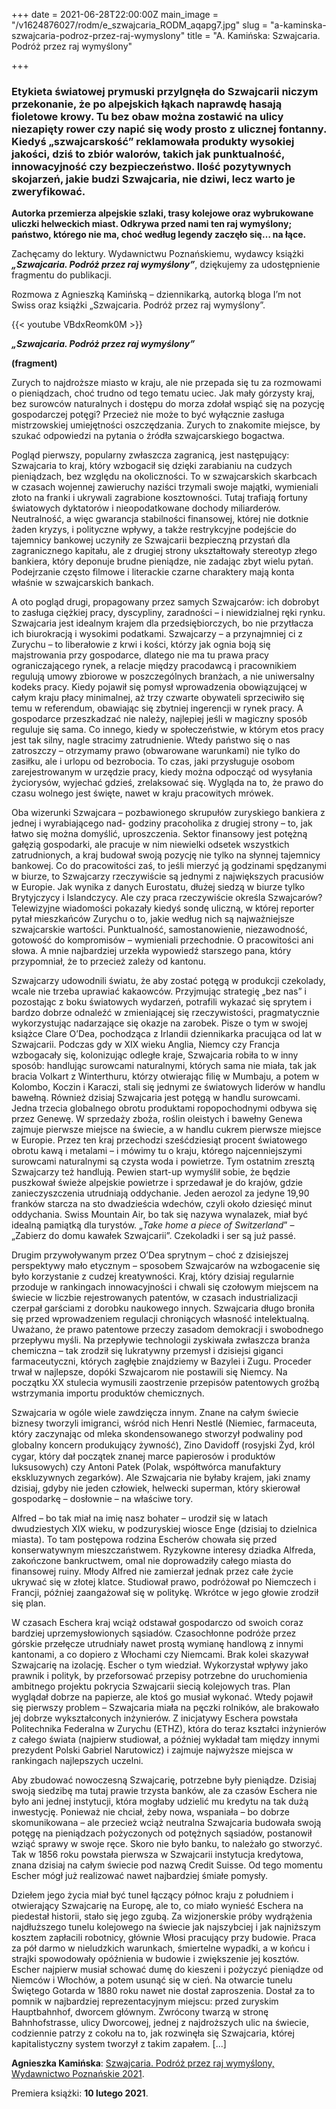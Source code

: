 +++
date = 2021-06-28T22:00:00Z
main_image = "/v1624876027/rodm/e_szwajcaria_RODM_aqapg7.jpg"
slug = "a-kaminska-szwajcaria-podroz-przez-raj-wymyslony"
title = "A. Kamińska: Szwajcaria. Podróż przez raj wymyślony"

+++
### **Etykieta światowej prymuski przylgnęła do Szwajcarii niczym przekonanie, że po alpejskich łąkach naprawdę hasają fioletowe krowy. Tu bez obaw można zostawić na ulicy niezapięty rower czy napić się wody prosto z ulicznej fontanny. Kiedyś „szwajcarskość” reklamowała produkty wysokiej jakości, dziś to zbiór walorów, takich jak punktualność, innowacyjność czy bezpieczeństwo. Ilość pozytywnych skojarzeń, jakie budzi Szwajcaria, nie dziwi, lecz warto je zweryfikować.**

**Autorka przemierza alpejskie szlaki, trasy kolejowe oraz wybrukowane uliczki helweckich miast. Odkrywa przed nami ten raj wymyślony; państwo, którego nie ma, choć według legendy zaczęło się… na łące.**

Zachęcamy do lektury. Wydawnictwu Poznańskiemu, wydawcy książki **_„Szwajcaria. Podróż przez raj wymyślony”_**, dziękujemy za udostępnienie fragmentu do publikacji.

Rozmowa z Agnieszką Kamińską – dziennikarką, autorką bloga I’m not Swiss oraz książki „Szwajcaria. Podróż przez raj wymyślony”. 

{{< youtube VBdxReomk0M >}}

**_„Szwajcaria. Podróż przez raj wymyślony”_**

**(fragment)**

Zurych to najdroższe miasto w kraju, ale nie przepada się tu za rozmowami o pieniądzach, choć trudno od tego tematu uciec. Jak mały górzysty kraj, bez surowców naturalnych i dostępu do morza zdołał wspiąć się na pozycję gospodarczej potęgi? Przecież nie może to być wyłącznie zasługa mistrzowskiej umiejętności oszczędzania. Zurych to znakomite miejsce, by szukać odpowiedzi na pytania o źródła szwajcarskiego bogactwa.

Pogląd pierwszy, popularny zwłaszcza zagranicą, jest następujący: Szwajcaria to kraj, który wzbogacił się dzięki zarabianiu na cudzych pieniądzach, bez względu na okoliczności. To w szwajcarskich skarbcach w czasach wojennej zawieruchy naziści trzymali swoje majątki, wymieniali złoto na franki i ukrywali zagrabione kosztowności. Tutaj trafiają fortuny światowych dyktatorów i nieopodatkowane dochody miliarderów. Neutralność, a więc gwarancja stabilności finansowej, której nie dotknie żaden kryzys, i polityczne wpływy, a także restrykcyjne podejście do tajemnicy bankowej uczyniły ze Szwajcarii bezpieczną przystań dla zagranicznego kapitału, ale z drugiej strony ukształtowały stereotyp złego bankiera, który deponuje brudne pieniądze, nie zadając zbyt wielu pytań. Podejrzanie często filmowe i literackie czarne charaktery mają konta właśnie w szwajcarskich bankach.

A oto pogląd drugi, propagowany przez samych Szwajcarów: ich dobrobyt to zasługa ciężkiej pracy, dyscypliny, zaradności – i niewidzialnej ręki rynku. Szwajcaria jest idealnym krajem dla przedsiębiorczych, bo nie przytłacza ich biurokracją i wysokimi podatkami. Szwajcarzy – a przynajmniej ci z Zurychu – to liberałowie z krwi i kości, którzy jak ognia boją się majstrowania przy gospodarce, dlatego nie ma tu prawa pracy ograniczającego rynek, a relacje między pracodawcą i pracownikiem regulują umowy zbiorowe w poszczególnych branżach, a nie uniwersalny kodeks pracy. Kiedy pojawił się pomysł wprowadzenia obowiązującej w całym kraju płacy minimalnej, aż trzy czwarte obywateli sprzeciwiło się temu w referendum, obawiając się zbytniej ingerencji w rynek pracy. A gospodarce przeszkadzać nie należy, najlepiej jeśli w magiczny sposób reguluje się sama. Co innego, kiedy w społeczeństwie, w którym etos pracy jest tak silny, nagle stracimy zatrudnienie. Wtedy państwo się o nas zatroszczy – otrzymamy prawo (obwarowane warunkami) nie tylko do zasiłku, ale i urlopu od bezrobocia. To czas, jaki przysługuje osobom zarejestrowanym w urzędzie pracy, kiedy można odpocząć od wysyłania życiorysów, wyjechać gdzieś, zrelaksować się. Wygląda na to, że prawo do czasu wolnego jest święte, nawet w kraju pracowitych mrówek.

Oba wizerunki Szwajcara – pozbawionego skrupułów zuryskiego bankiera z jednej i wyrabiającego nad- godziny pracoholika z drugiej strony – to, jak łatwo się można domyślić, uproszczenia. Sektor finansowy jest potężną gałęzią gospodarki, ale pracuje w nim niewielki odsetek wszystkich zatrudnionych, a kraj budował swoją pozycję nie tylko na słynnej tajemnicy bankowej. Co do pracowitości zaś, to jeśli mierzyć ją godzinami spędzanymi w biurze, to Szwajcarzy rzeczywiście są jednymi z największych pracusiów w Europie. Jak wynika z danych Eurostatu, dłużej siedzą w biurze tylko Brytyjczycy i Islandczycy. Ale czy praca rzeczywiście określa Szwajcarów? Telewizyjne wiadomości pokazały kiedyś sondę uliczną, w której reporter pytał mieszkańców Zurychu o to, jakie według nich są najważniejsze szwajcarskie wartości. Punktualność, samostanowienie, niezawodność, gotowość do kompromisów – wymieniali przechodnie. O pracowitości ani słowa. A mnie najbardziej urzekła wypowiedź starszego pana, który przypomniał, że to przecież zależy od kantonu.

Szwajcarzy udowodnili światu, że aby zostać potęgą w produkcji czekolady, wcale nie trzeba uprawiać kakaowców. Przyjmując strategię „bez nas” i pozostając z boku światowych wydarzeń, potrafili wykazać się sprytem i bardzo dobrze odnaleźć w zmieniającej się rzeczywistości, pragmatycznie wykorzystując nadarzające się okazje na zarobek. Pisze o tym w swojej książce Clare O’Dea, pochodząca z Irlandii dziennikarka pracująca od lat w Szwajcarii. Podczas gdy w XIX wieku Anglia, Niemcy czy Francja wzbogacały się, kolonizując odległe kraje, Szwajcaria robiła to w inny sposób: handlując surowcami naturalnymi, których sama nie miała, tak jak bracia Volkart z Winterthuru, którzy otwierając filię w Mumbaju, a potem w Kolombo, Koczin i Karaczi, stali się jednymi ze światowych liderów w handlu bawełną. Również dzisiaj Szwajcaria jest potęgą w handlu surowcami. Jedna trzecia globalnego obrotu produktami ropopochodnymi odbywa się przez Genewę. W sprzedaży zboża, roślin oleistych i bawełny Genewa zajmuje pierwsze miejsce na świecie, a w handlu cukrem pierwsze miejsce w Europie. Przez ten kraj przechodzi sześćdziesiąt procent światowego obrotu kawą i metalami – i mówimy tu o kraju, którego najcenniejszymi surowcami naturalnymi są czysta woda i powietrze. Tym ostatnim zresztą Szwajcarzy też handlują. Pewien start-up wymyślił sobie, że będzie puszkował świeże alpejskie powietrze i sprzedawał je do krajów, gdzie zanieczyszczenia utrudniają oddychanie. Jeden aerozol za jedyne 19,90 franków starcza na sto dwadzieścia wdechów, czyli około dziesięć minut oddychania. Swiss Mountain Air, bo tak się nazywa wynalazek, miał być idealną pamiątką dla turystów. „_Take home a piece of Switzerland_” – „Zabierz do domu kawałek Szwajcarii”. Czekoladki i ser są już passé.

Drugim przywoływanym przez O’Dea sprytnym – choć z dzisiejszej perspektywy mało etycznym – sposobem Szwajcarów na wzbogacenie się było korzystanie z cudzej kreatywności. Kraj, który dzisiaj regularnie przoduje w rankingach innowacyjności i chwali się czołowym miejscem na świecie w liczbie rejestrowanych patentów, w czasach industrializacji czerpał garściami z dorobku naukowego innych. Szwajcaria długo broniła się przed wprowadzeniem regulacji chroniących własność intelektualną. Uważano, że prawo patentowe przeczy zasadom demokracji i swobodnego przepływu myśli. Na przepływie technologii zyskiwała zwłaszcza branża chemiczna – tak zrodził się lukratywny przemysł i dzisiejsi giganci farmaceutyczni, których zagłębie znajdziemy w Bazylei i Zugu. Proceder trwał w najlepsze, dopóki Szwajcarom nie postawili się Niemcy. Na początku XX stulecia wymusili zaostrzenie przepisów patentowych groźbą wstrzymania importu produktów chemicznych.

Szwajcaria w ogóle wiele zawdzięcza innym. Znane na całym świecie biznesy tworzyli imigranci, wśród nich Henri Nestlé (Niemiec, farmaceuta, który zaczynając od mleka skondensowanego stworzył podwaliny pod globalny koncern produkujący żywność), Zino Davidoﬀ (rosyjski Żyd, król cygar, który dał początek znanej marce papierosów i produktów luksusowych) czy Antoni Patek (Polak, współtwórca manufaktury ekskluzywnych zegarków). Ale Szwajcaria nie byłaby krajem, jaki znamy dzisiaj, gdyby nie jeden człowiek, helwecki superman, który skierował gospodarkę – dosłownie – na właściwe tory.

Alfred – bo tak miał na imię nasz bohater – urodził się w latach dwudziestych XIX wieku, w podzuryskiej wiosce Enge (dzisiaj to dzielnica miasta). To tam postępowa rodzina Escherów chowała się przed konserwatywnym mieszczaństwem. Ryzykowne interesy dziadka Alfreda, zakończone bankructwem, omal nie doprowadziły całego miasta do finansowej ruiny. Młody Alfred nie zamierzał jednak przez całe życie ukrywać się w złotej klatce. Studiował prawo, podróżował po Niemczech i Francji, później zaangażował się w politykę. Wkrótce w jego głowie zrodził się plan.

W czasach Eschera kraj wciąż odstawał gospodarczo od swoich coraz bardziej uprzemysłowionych sąsiadów. Czasochłonne podróże przez górskie przełęcze utrudniały nawet prostą wymianę handlową z innymi kantonami, a co dopiero z Włochami czy Niemcami. Brak kolei skazywał Szwajcarię na izolację. Escher o tym wiedział. Wykorzystał wpływy jako prawnik i polityk, by przeforsować przepisy potrzebne do uruchomienia ambitnego projektu pokrycia Szwajcarii siecią kolejowych tras. Plan wyglądał dobrze na papierze, ale ktoś go musiał wykonać. Wtedy pojawił się pierwszy problem – Szwajcaria miała na pęczki rolników, ale brakowało jej dobrze wykształconych inżynierów. Z inicjatywy Eschera powstała Politechnika Federalna w Zurychu (ETHZ), która do teraz kształci inżynierów z całego świata (najpierw studiował, a później wykładał tam między innymi prezydent Polski Gabriel Narutowicz) i zajmuje najwyższe miejsca w rankingach najlepszych uczelni.

Aby zbudować nowoczesną Szwajcarię, potrzebne były pieniądze. Dzisiaj swoją siedzibę ma tutaj prawie trzysta banków, ale za czasów Eschera nie było ani jednej instytucji, która mogłaby udzielić mu kredytu na tak dużą inwestycję. Ponieważ nie chciał, żeby nowa, wspaniała – bo dobrze skomunikowana – ale przecież wciąż neutralna Szwajcaria budowała swoją potęgę na pieniądzach pożyczonych od potężnych sąsiadów, postanowił wziąć sprawy w swoje ręce. Skoro nie było banku, to należało go stworzyć. Tak w 1856 roku powstała pierwsza w Szwajcarii instytucja kredytowa, znana dzisiaj na całym świecie pod nazwą Credit Suisse. Od tego momentu Escher mógł już realizować nawet najbardziej śmiałe pomysły.

Dziełem jego życia miał być tunel łączący północ kraju z południem i otwierający Szwajcarię na Europę, ale to, co miało wynieść Eschera na piedestał historii, stało się jego zgubą. Za wizjonerskie próby wydrążenia najdłuższego tunelu kolejowego na świecie jak najszybciej i jak najniższym kosztem zapłacili robotnicy, głównie Włosi pracujący przy budowie. Praca za pół darmo w nieludzkich warunkach, śmiertelne wypadki, a w końcu i strajki spowodowały opóźnienia w budowie i zwiększenie jej kosztów. Escher najpierw musiał schować dumę do kieszeni i pożyczyć pieniądze od Niemców i Włochów, a potem usunąć się w cień. Na otwarcie tunelu Świętego Gotarda w 1880 roku nawet nie dostał zaproszenia. Dostał za to pomnik w najbardziej reprezentacyjnym miejscu: przed zuryskim Hauptbahnhof, dworcem głównym. Zwrócony twarzą w stronę Bahnhofstrasse, ulicy Dworcowej, jednej z najdroższych ulic na świecie, codziennie patrzy z cokołu na to, jak rozwinęła się Szwajcaria, której kapitalistyczny system tworzył z takim zapałem. \[...\]

**Agnieszka Kamińska**: [Szwajcaria. Podróż przez raj wymyślony, Wydawnictwo Poznańskie 2021](https://wydawnictwopoznanskie.pl/produkt/szwajcaria-podroz-przez-raj-wymyslony/ "https://wydawnictwopoznanskie.pl/produkt/szwajcaria-podroz-przez-raj-wymyslony/").

Premiera książki: **10 lutego 2021**.